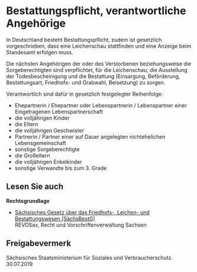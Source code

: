 # Bestattungspflicht, verantwortliche Angehörige

In Deutschland besteht Bestattungspflicht, zudem ist gesetzlich vorgeschrieben, dass eine Leichenschau stattfinden und eine Anzeige beim Standesamt erfolgen muss.

Die nächsten Angehörigen der oder des Verstorbenen beziehungsweise die Sorgeberechtigten sind verpflichtet, für die Leichenschau, die Ausstellung der Todesbescheinigung und die Bestattung (Einsargung, Beförderung, Bestattungsart, Friedhofs- und Grabwahl, Beisetzung) zu sorgen.

Verantwortlich sind dafür in gesetzlich festgelegter Reihenfolge:

* Ehepartnerin / Ehepartner oder Lebenspartnerin / Lebenspartner einer Eingetragenen Lebenspartnerschaft
* die volljährigen Kinder
* die Eltern
* die volljährigen Geschwister
* Partnerin / Partner einer auf Dauer angelegten nichtehelichen Lebensgemeinschaft
* sonstige Sorgeberechtigte
* die Großeltern
* die volljährigen Enkelkinder
* sonstige Verwandte bis zum 3. Grade

## Lesen Sie auch

**Rechtsgrundlage**

* [Sächsisches Gesetz über das Friedhofs-, Leichen- und Bestattungswesen (SächsBestG)](https://revosax.sachsen.de/vorschrift/4526-Saechsisches-Bestattungsgesetz "SK: Sächsisches Bestattungsgesetz (SaechsBestG)")  
  REVOSax, Recht und Vorschriftenverwaltung Sachsen

## Freigabevermerk

Sächsisches Staatsministerium für Soziales und Verbraucherschutz. 30.07.2019
